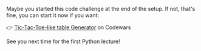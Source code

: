 Maybe you started this code challenge at the end of the setup. If not, that's fine, you can start it now if you want:

👉 [Tic-Tac-Toe-like table Generator](https://www.codewars.com/kata/5b817c2a0ce070ace8002be0/train/python) on Codewars

See you next time for the first Python lecture!
